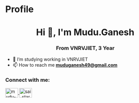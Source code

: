 # Profile

<h1 align="center">Hi 👋, I'm Mudu.Ganesh </h1>

<h3 align="center">From VNRVJIET, 3 Year</h3>

<p align="left"> 
  <a href="https://github.com/ryo-ma/github-profile-trophy">
   
  </a> 
</p>

 - 🔭 I’m studying working in VNRVJIET
 - 📫 How to reach me **muduganesh49@gmail.com**


<h3 align="left">Connect with me:</h3>
<p align="left">
  <a href="https://www.linkedin.com/in/mudu-ganesh-01b99825a/" target="blank">
    <img align="center" src="https://raw.githubusercontent.com/rahuldkjain/github-profile-readme-generator/master/src/images/icons/Social/linked-in-alt.svg" alt="mudu-ganesh" height="30" width="40" />
  </a>
  <a href="https://www.instagram.com/sai_star_672/" target="blank">
    <img align="center" src="https://raw.githubusercontent.com/rahuldkjain/github-profile-readme-generator/master/src/images/icons/Social/instagram.svg" alt="sai_star_672" height="30" width="40" />
  </a>
</p>


